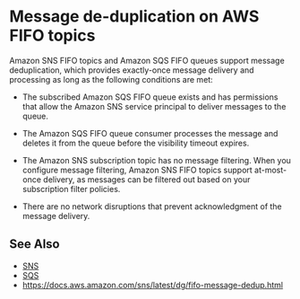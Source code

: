 # Message de-duplication on AWS FIFO topics

Amazon SNS FIFO topics and Amazon SQS FIFO queues support message deduplication,
which provides exactly-once message delivery and processing as long as the
following conditions are met:

- The subscribed Amazon SQS FIFO queue exists and has permissions that allow the
  Amazon SNS service principal to deliver messages to the queue.

- The Amazon SQS FIFO queue consumer processes the message and deletes it from
  the queue before the visibility timeout expires.

- The Amazon SNS subscription topic has no message filtering. When you configure
  message filtering, Amazon SNS FIFO topics support at-most-once delivery, as
  messages can be filtered out based on your subscription filter policies.

- There are no network disruptions that prevent acknowledgment of the message
  delivery.

## See Also

- [SNS](../393)
- [SQS](../392)
- https://docs.aws.amazon.com/sns/latest/dg/fifo-message-dedup.html
